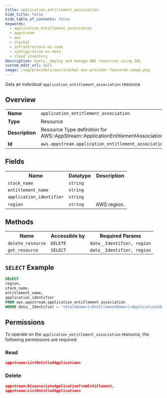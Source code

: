 ```yaml
---
title: application_entitlement_association
hide_title: false
hide_table_of_contents: false
keywords:
  - application_entitlement_association
  - appstream
  - aws
  - stackql
  - infrastructure-as-code
  - configuration-as-data
  - cloud inventory
description: Query, deploy and manage AWS resources using SQL
custom_edit_url: null
image: /img/providers/aws/stackql-aws-provider-featured-image.png
---
```

Gets an individual <code>application_entitlement_association</code> resource

## Overview
<table><tbody>
<tr><td><b>Name</b></td><td><code>application_entitlement_association</code></td></tr>
<tr><td><b>Type</b></td><td>Resource</td></tr>
<tr><td><b>Description</b></td><td>Resource Type definition for AWS::AppStream::ApplicationEntitlementAssociation</td></tr>
<tr><td><b>Id</b></td><td><code>aws.appstream.application_entitlement_association</code></td></tr>
</tbody></table>

## Fields
<table><tbody>
<tr><th>Name</th><th>Datatype</th><th>Description</th></tr>
<tr><td><code>stack_name</code></td><td><code>string</code></td><td></td></tr>
<tr><td><code>entitlement_name</code></td><td><code>string</code></td><td></td></tr>
<tr><td><code>application_identifier</code></td><td><code>string</code></td><td></td></tr>
<tr><td><code>region</code></td><td><code>string</code></td><td>AWS region.</td></tr>

</tbody></table>

## Methods

<table><tbody>
  <tr>
    <th>Name</th>
    <th>Accessible by</th>
    <th>Required Params</th>
  </tr>
  <tr>
    <td><code>delete_resource</code></td>
    <td><code>DELETE</code></td>
    <td><code>data__Identifier, region</code></td>
  </tr>
  <tr>
    <td><code>get_resource</code></td>
    <td><code>SELECT</code></td>
    <td><code>data__Identifier, region</code></td>
  </tr>
</tbody></table>

## `SELECT` Example
```sql
SELECT
region,
stack_name,
entitlement_name,
application_identifier
FROM aws.appstream.application_entitlement_association
WHERE data__Identifier = '<StackName>|<EntitlementName>|<ApplicationIdentifier>';
```

## Permissions

To operate on the <code>application_entitlement_association</code> resource, the following permissions are required:

### Read
```json
appstream:ListEntitledApplications
```

### Delete
```json
appstream:DisassociateApplicationFromEntitlement,
appstream:ListEntitledApplications
```

